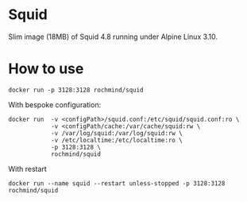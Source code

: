 Squid
=====

Slim image (18MB) of Squid 4.8 running under Alpine Linux 3.10.

How to use
=========

```
docker run -p 3128:3128 rochmind/squid
```

With bespoke configuration:

```
docker run  -v <configPath>/squid.conf:/etc/squid/squid.conf:ro \
            -v <configPath/cache:/var/cache/squid:rw \
            -v /var/log/squid:/var/log/squid:rw \
            -v /etc/localtime:/etc/localtime:ro \
            -p 3128:3128 \
            rochmind/squid
```
With restart

```
docker run --name squid --restart unless-stopped -p 3128:3128 rochmind/squid
```
